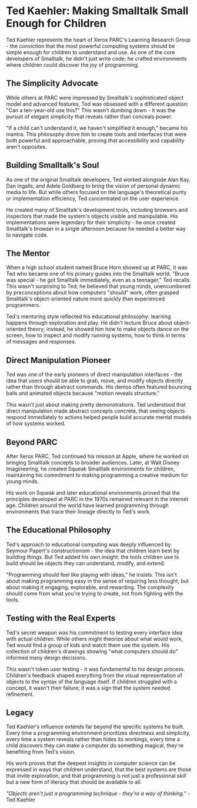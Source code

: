# Ted Kaehler: Making Smalltalk Small Enough for Children

Ted Kaehler represents the heart of Xerox PARC's Learning Research Group - the conviction that the most powerful computing systems should be simple enough for children to understand and use. As one of the core developers of Smalltalk, he didn't just write code; he crafted environments where children could discover the joy of programming.

## The Simplicity Advocate

While others at PARC were impressed by Smalltalk's sophisticated object model and advanced features, Ted was obsessed with a different question: "Can a ten-year-old use this?" This wasn't dumbing down - it was the pursuit of elegant simplicity that reveals rather than conceals power.

"If a child can't understand it, we haven't simplified it enough," became his mantra. This philosophy drove him to create tools and interfaces that were both powerful and approachable, proving that accessibility and capability aren't opposites.

## Building Smalltalk's Soul

As one of the original Smalltalk developers, Ted worked alongside Alan Kay, Dan Ingalls, and Adele Goldberg to bring the vision of personal dynamic media to life. But while others focused on the language's theoretical purity or implementation efficiency, Ted concentrated on the user experience.

He created many of Smalltalk's development tools, including browsers and inspectors that made the system's objects visible and manipulable. His implementations were legendary for their simplicity - he once created Smalltalk's browser in a single afternoon because he needed a better way to navigate code.

## The Mentor

When a high school student named Bruce Horn showed up at PARC, it was Ted who became one of his primary guides into the Smalltalk world. "Bruce was special - he got Smalltalk immediately, even as a teenager," Ted recalls. This wasn't surprising to Ted; he believed that young minds, unencumbered by preconceptions about how computers "should" work, often grasped Smalltalk's object-oriented nature more quickly than experienced programmers.

Ted's mentoring style reflected his educational philosophy: learning happens through exploration and play. He didn't lecture Bruce about object-oriented theory; instead, he showed him how to make objects dance on the screen, how to inspect and modify running systems, how to think in terms of messages and responses.

## Direct Manipulation Pioneer

Ted was one of the early pioneers of direct manipulation interfaces - the idea that users should be able to grab, move, and modify objects directly rather than through abstract commands. His demos often featured bouncing balls and animated objects because "motion reveals structure."

This wasn't just about making pretty demonstrations. Ted understood that direct manipulation made abstract concepts concrete, that seeing objects respond immediately to actions helped people build accurate mental models of how systems worked.

## Beyond PARC

After Xerox PARC, Ted continued his mission at Apple, where he worked on bringing Smalltalk concepts to broader audiences. Later, at Walt Disney Imagineering, he created Squeak Smalltalk environments for children, maintaining his commitment to making programming a creative medium for young minds.

His work on Squeak and later educational environments proved that the principles developed at PARC in the 1970s remained relevant in the internet age. Children around the world have learned programming through environments that trace their lineage directly to Ted's work.

## The Educational Philosophy

Ted's approach to educational computing was deeply influenced by Seymour Papert's constructionism - the idea that children learn best by building things. But Ted added his own insight: the tools children use to build should be objects they can understand, modify, and extend.

"Programming should feel like playing with ideas," he insists. This isn't about making programming easy in the sense of requiring less thought, but about making it engaging, explorable, and rewarding. The complexity should come from what you're trying to create, not from fighting with the tools.

## Testing with the Real Experts

Ted's secret weapon was his commitment to testing every interface idea with actual children. While others might theorize about what would work, Ted would find a group of kids and watch them use the system. His collection of children's drawings showing "what computers should do" informed many design decisions.

This wasn't token user testing - it was fundamental to his design process. Children's feedback shaped everything from the visual representation of objects to the syntax of the language itself. If children struggled with a concept, it wasn't their failure; it was a sign that the system needed refinement.

## Legacy

Ted Kaehler's influence extends far beyond the specific systems he built. Every time a programming environment prioritizes directness and simplicity, every time a system reveals rather than hides its workings, every time a child discovers they can make a computer do something magical, they're benefiting from Ted's vision.

His work proves that the deepest insights in computer science can be expressed in ways that children understand, that the best systems are those that invite exploration, and that programming is not just a professional skill but a new form of literacy that should be available to all.

*"Objects aren't just a programming technique - they're a way of thinking."* - Ted Kaehler 